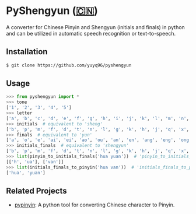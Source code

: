 # PyShengyun ([:cn:](https://github.com/yuyq96/pyshengyun/blob/master/README_CN.md))

A converter for Chinese Pinyin and Shengyun (initials and finals) in python and can be utilized in automatic speech recognition or text-to-speech.

## Installation

```bash
$ git clone https://github.com/yuyq96/pyshengyun
```

## Usage

```python
>>> from pyshengyun import *
>>> tone
['1', '2', '3', '4', '5']
>>> letter
['a', 'b', 'c', 'd', 'e', 'f', 'g', 'h', 'i', 'j', 'k', 'l', 'm', 'n', 'o', 'p', 'q', 'r', 's', 't', 'u', 'v', 'w', 'x', 'y', 'z']
>>> initials  # equivalent to 'sheng'
['b', 'p', 'm', 'f', 'd', 't', 'n', 'l', 'g', 'k', 'h', 'j', 'q', 'x', 'zh', 'ch', 'sh', 'r', 'z', 'c', 's']
>>> finals  # equivalent to 'yun'
['a', 'o', 'e', 'ai', 'ei', 'ao', 'ou', 'an', 'en', 'ang', 'eng', 'ong', 'i', 'ia', 'ie', 'iao', 'iou', 'ian', 'in', 'iang', 'ing', 'iong', 'u', 'ua', 'uo', 'uai', 'uei', 'uan', 'uen', 'uang', 'ueng', 'v', 've', 'van', 'vn']
>>> initials_finals  # equivalent to 'shengyun'
['b', 'p', 'm', 'f', 'd', 't', 'n', 'l', 'g', 'k', 'h', 'j', 'q', 'x', 'zh', 'ch', 'sh', 'r', 'z', 'c', 's', 'a', 'o', 'e', 'ai', 'ei', 'ao', 'ou', 'an', 'en', 'ang', 'eng', 'ong', 'i', 'ia', 'ie', 'iao', 'iou', 'ian', 'in', 'iang', 'ing', 'iong', 'u', 'ua', 'uo', 'uai', 'uei', 'uan', 'uen', 'uang', 'ueng', 'v', 've', 'van', 'vn']
>>> list(pinyin_to_initials_finals('hua yuan'))  # 'pinyin_to_initials_finals' is equivalent to 'pinyin_to_shengyun' and it returns a generator
[['h', 'ua'], ['van']]
>>> list(initials_finals_to_pinyin('hua van'))  # 'initials_finals_to_pinyin' is equivalent to 'shengyun_to_pinyin' and it returns a generator
['hua', 'yuan']
```

## Related Projects

- [pypinyin](https://github.com/mozillazg/python-pinyin): A python tool for converting Chinese character to Pinyin.
